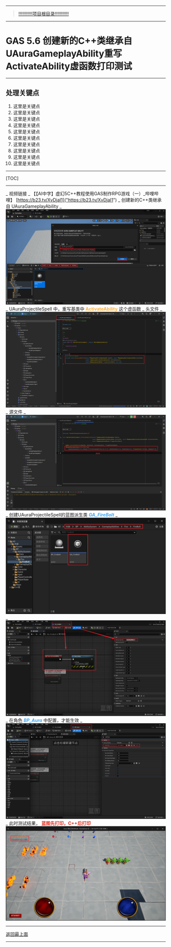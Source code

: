 ___________________________________________________________________________________________
> [!!!!!!!!!!!项目根目录!!!!!!!!!!!](./!!!!!!!!!!!项目目录!!!!!!!!!!!.md)

___________________________________________________________________________________________

# GAS 5.6 创建新的C++类继承自UAuraGameplayAbility重写ActivateAbility虚函数打印测试
___________________________________________________________________________________________
## 处理关键点
1. 这里是关键点
2. 这里是关键点
3. 这里是关键点
4. 这里是关键点
5. 这里是关键点
6. 这里是关键点
7. 这里是关键点
8. 这里是关键点
9. 这里是关键点
10. 这里是关键点
___________________________________________________________________________________________

[TOC]

___________________________________________________________________________________________

_ 视频链接
    _ 【【AI中字】虚幻5C++教程使用GAS制作RPG游戏（一）_哔哩哔哩】 [https://b23.tv/XvDjaI1]("https://b23.tv/XvDjaI1")
_ 创建新的C++类继承自 UAuraGameplayAbility
    _  ![图片](https://github.com/liyunlong618/LiYunLongKnowledgeLibrary/blob/main/UECPP/Models/GAS/GAS_2_Aura/DetailContent/Image/GAS_036/514965_783.png?raw=true)
_ UAuraProjectileSpell 中，重写基类中 <font color=#FFAF38>**ActivateAbility**</font> 这个虚函数
    _ 头文件
        _  ![图片](https://github.com/liyunlong618/LiYunLongKnowledgeLibrary/blob/main/UECPP/Models/GAS/GAS_2_Aura/DetailContent/Image/GAS_036/75614_580836.png?raw=true)
    _ 源文件
        _  ![图片](https://github.com/liyunlong618/LiYunLongKnowledgeLibrary/blob/main/UECPP/Models/GAS/GAS_2_Aura/DetailContent/Image/GAS_036/343261_406875.png?raw=true)
_ 创建UAuraProjectileSpell的蓝图派生类 <font color=#40A8F5>***GA_FireBolt***</font>
    _  ![图片](https://github.com/liyunlong618/LiYunLongKnowledgeLibrary/blob/main/UECPP/Models/GAS/GAS_2_Aura/DetailContent/Image/GAS_036/936274_277420.png?raw=true)
    _  ![图片](https://github.com/liyunlong618/LiYunLongKnowledgeLibrary/blob/main/UECPP/Models/GAS/GAS_2_Aura/DetailContent/Image/GAS_036/372015_236754.png?raw=true)
_ 在角色 <font color=#40A8F5>***BP_Aura***</font> 中配置，才能生效
    _  ![图片](https://github.com/liyunlong618/LiYunLongKnowledgeLibrary/blob/main/UECPP/Models/GAS/GAS_2_Aura/DetailContent/Image/GAS_036/979458_823078.png?raw=true)
_ 此时测试结果， <font color=#DC2D1E>**蓝图先打印，C++后打印**</font> ![图片](https://github.com/liyunlong618/LiYunLongKnowledgeLibrary/blob/main/UECPP/Models/GAS/GAS_2_Aura/DetailContent/Image/GAS_036/227932_894669.png?raw=true)

___________________________________________________________________________________________

[返回最上面](#处理关键点)
___________________________________________________________________________________________